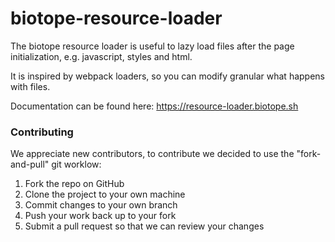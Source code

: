 # biotope-resource-loader

The biotope resource loader is useful to lazy load files after the page initialization, e.g. javascript, styles and html.

It is inspired by webpack loaders, so you can modify granular what happens with files. 

Documentation can be found here: https://resource-loader.biotope.sh

### Contributing
We appreciate new contributors, to contribute we decided to use the "fork-and-pull" git worklow:
1. Fork the repo on GitHub
2. Clone the project to your own machine
3. Commit changes to your own branch
4. Push your work back up to your fork
5. Submit a pull request so that we can review your changes

